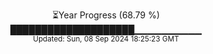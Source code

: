 <p align="center">
⏳Year Progress (68.79 %) <br>
████████████████████▁▁▁▁▁▁▁▁▁▁ <br>
<sub>Updated: Sun, 08 Sep 2024 18:25:23 GMT</sub>
</p>

